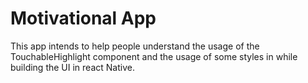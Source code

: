 # Motivational App

This app intends to help people understand the usage of the TouchableHighlight component and 
the usage of some styles in while building the UI in react Native.


